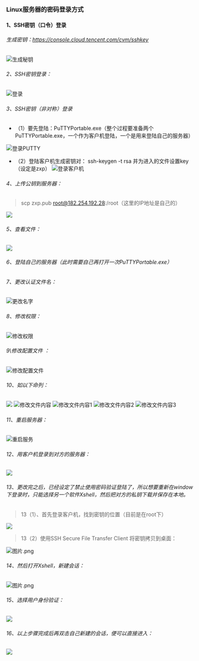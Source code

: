 ### Linux服务器的密码登录方式

#### 1、SSH密钥（口令）登录

######  生成密钥：[<u>https://console.cloud.tencent.com/cvm/sshkey</u>](https://console.cloud.tencent.com/cvm/sshkey)

![生成秘钥](https://upload-images.jianshu.io/upload_images/7563229-fcb41f51e2082de9.png?imageMogr2/auto-orient/strip%7CimageView2/2/w/1240)
###### 2、SSH密钥登录：
![登录](https://upload-images.jianshu.io/upload_images/7563229-68c5da0943aba778.png?imageMogr2/auto-orient/strip%7CimageView2/2/w/1240)
###### 3、SSH密钥（非对称）登录
- （1）要先登陆：PuTTYPortable.exe（整个过程要准备两个PuTTYPortable.exe，一个作为客户机登陆，一个是用来登陆自己的服务器）


![登录PUTTY](https://upload-images.jianshu.io/upload_images/7563229-d4efd94c87840e16.png?imageMogr2/auto-orient/strip%7CimageView2/2/w/1240)
- （2）登陆客户机生成密钥对：
ssh-keygen  -t   rsa        并为进入的文件设置key（设定是zxp）
![登录客户机](https://upload-images.jianshu.io/upload_images/7563229-38d26ce31ea520e3.png?imageMogr2/auto-orient/strip%7CimageView2/2/w/1240)

###### 4、上传公钥到服务器：
> scp  zxp.pub   root@182.254.192.28:/root（这里的IP地址是自己的）

![](https://upload-images.jianshu.io/upload_images/7563229-1000e287ca79776f.png?imageMogr2/auto-orient/strip%7CimageView2/2/w/1240)
###### 5、查看文件：
![](https://upload-images.jianshu.io/upload_images/7563229-c6610c06a23586b6.png?imageMogr2/auto-orient/strip%7CimageView2/2/w/1240)
###### 6、登陆自己的服务器（此时需要自己再打开一次PuTTYPortable.exe）
###### 7、更改认证文件名：

![更改名字](https://upload-images.jianshu.io/upload_images/7563229-a9d621702b7f3faa.png?imageMogr2/auto-orient/strip%7CimageView2/2/w/1240)
###### 8、修改权限：
![修改权限](https://upload-images.jianshu.io/upload_images/7563229-3994ee72acc3bae2.png?imageMogr2/auto-orient/strip%7CimageView2/2/w/1240)
###### 9\修改配置文件 ：
![修改配置文件](https://upload-images.jianshu.io/upload_images/7563229-663edc111260d326.png?imageMogr2/auto-orient/strip%7CimageView2/2/w/1240)
###### 10、如以下命列：
![](https://upload-images.jianshu.io/upload_images/7563229-f032a441c890b4a2.png?imageMogr2/auto-orient/strip%7CimageView2/2/w/1240)
![修改文件内容](https://upload-images.jianshu.io/upload_images/7563229-e4144f3e98fa7a5d.png?imageMogr2/auto-orient/strip%7CimageView2/2/w/1240)
![修改文件内容1](https://upload-images.jianshu.io/upload_images/7563229-f753905f17954c1e.png?imageMogr2/auto-orient/strip%7CimageView2/2/w/1240)
![修改文件内容2](https://upload-images.jianshu.io/upload_images/7563229-fe9714b34484fc15.png?imageMogr2/auto-orient/strip%7CimageView2/2/w/1240)
![修改文件内容3](https://upload-images.jianshu.io/upload_images/7563229-ddc2f3db1e088ad7.png?imageMogr2/auto-orient/strip%7CimageView2/2/w/1240)
###### 11、重启服务器：
![重启服务](https://upload-images.jianshu.io/upload_images/7563229-12045284d36cfb22.png?imageMogr2/auto-orient/strip%7CimageView2/2/w/1240)
###### 12、用客户机登录到对方的服务器：

![](https://upload-images.jianshu.io/upload_images/7563229-2db0e8b5dd372695.png?imageMogr2/auto-orient/strip%7CimageView2/2/w/1240)
###### 13、更改完之后，已经设定了禁止使用密码验证登陆了，所以想要重新在window下登录时，只能选择另一个软件Xshell，然后把对方的私钥下载并保存在本地。
>  13（1）、首先登录客户机，找到密钥的位置（目前是在root下）

![](https://upload-images.jianshu.io/upload_images/7563229-d9eabe34dcb96e8a.png?imageMogr2/auto-orient/strip%7CimageView2/2/w/1240)
> 13（2）使用SSH Secure File Transfer Client 将密钥拷贝到桌面：

![图片.png](https://upload-images.jianshu.io/upload_images/7563229-e0729da858cb6c93.png?imageMogr2/auto-orient/strip%7CimageView2/2/w/1240)
###### 14、然后打开Xshell，新建会话：
![图片.png](https://upload-images.jianshu.io/upload_images/7563229-8eee6905c42bf06b.png?imageMogr2/auto-orient/strip%7CimageView2/2/w/1240)
###### 15、选择用户身份验证：
![](https://upload-images.jianshu.io/upload_images/7563229-0036873c9d8fc7e5.png?imageMogr2/auto-orient/strip%7CimageView2/2/w/1240)
###### 16、以上步骤完成后再双击自己新建的会话，便可以直接进入：
![](https://upload-images.jianshu.io/upload_images/7563229-67901981e5a27ec7.png?imageMogr2/auto-orient/strip%7CimageView2/2/w/1240)
